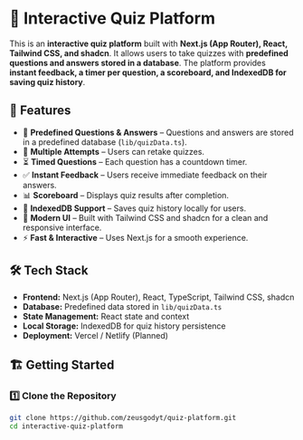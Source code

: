 # 🧠 Interactive Quiz Platform

This is an **interactive quiz platform** built with **Next.js (App Router), React, Tailwind CSS, and shadcn**. It allows users to take quizzes with **predefined questions and answers stored in a database**. The platform provides **instant feedback, a timer per question, a scoreboard, and IndexedDB for saving quiz history**.

## 🚀 Features
- 📝 **Predefined Questions & Answers** – Questions and answers are stored in a predefined database (`lib/quizData.ts`).
- 🔄 **Multiple Attempts** – Users can retake quizzes.
- ⏳ **Timed Questions** – Each question has a countdown timer.
- ✅ **Instant Feedback** – Users receive immediate feedback on their answers.
- 📊 **Scoreboard** – Displays quiz results after completion.
- 📂 **IndexedDB Support** – Saves quiz history locally for users.
- 🎨 **Modern UI** – Built with Tailwind CSS and shadcn for a clean and responsive interface.
- ⚡ **Fast & Interactive** – Uses Next.js for a smooth experience.

## 🛠️ Tech Stack
- **Frontend:** Next.js (App Router), React, TypeScript, Tailwind CSS, shadcn
- **Database:** Predefined data stored in `lib/quizData.ts`
- **State Management:** React state and context
- **Local Storage:** IndexedDB for quiz history persistence
- **Deployment:** Vercel / Netlify (Planned)

## 🏗️ Getting Started
### 1️⃣ Clone the Repository
```sh
git clone https://github.com/zeusgodyt/quiz-platform.git
cd interactive-quiz-platform

